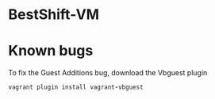 # BestShift-VM


# Known bugs

To fix the Guest Additions bug, download the Vbguest plugin
```ruby
vagrant plugin install vagrant-vbguest
```